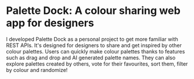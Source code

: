 # Palette Dock: A colour sharing web app for designers

I developed Palette Dock as a personal project to get more familiar with REST APIs. It's designed for designers to share and get inspired by other colour palettes. Users can quickly make colour palettes thanks to features such as drag and drop and AI generated palette names. They can also explore palettes created by others, vote for their favourites, sort them, filter by colour and randomize!
